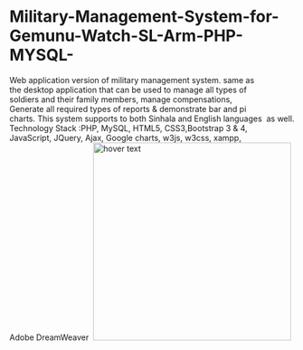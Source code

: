 # Military-Management-System-for-Gemunu-Watch-SL-Arm-PHP-MYSQL-
Web application version of military management system. same as  the desktop application that can be used to manage all types of  soldiers and their family members, manage compensations,  Generate all required types of reports &amp; demonstrate bar and pi  charts. This system supports to both Sinhala and English languages  as well. Technology Stack :PHP, MySQL, HTML5, CSS3,Bootstrap 3 &amp; 4,  JavaScript, JQuery, Ajax, Google charts, w3js, w3css, xampp,  Adobe DreamWeaver  
<img src="C:\Users\Sula\Desktop\New folder\Capture.png" width="350" title="hover text">
